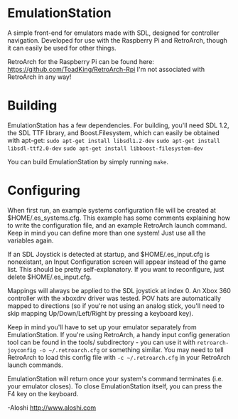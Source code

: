 EmulationStation
================

A simple front-end for emulators made with SDL, designed for controller navigation. Developed for use with the Raspberry Pi and RetroArch, though it can easily be used for other things.

RetroArch for the Raspberry Pi can be found here: https://github.com/ToadKing/RetroArch-Rpi
I'm not associated with RetroArch in any way!

Building
========

EmulationStation has a few dependencies. For building, you'll need SDL 1.2, the SDL TTF library, and Boost.Filesystem, which can easily be obtained with apt-get:
`sudo apt-get install libsdl1.2-dev`
`sudo apt-get install libsdl-ttf2.0-dev`
`sudo apt-get install libboost-filesystem-dev`

You can build EmulationStation by simply running `make`.

Configuring
===========

When first run, an example systems configuration file will be created at $HOME/.es_systems.cfg. This example has some comments explaining how to write the configuration file, and an example RetroArch launch command. Keep in mind you can define more than one system! Just use all the variables again.

If an SDL Joystick is detected at startup, and $HOME/.es_input.cfg is nonexistant, an Input Configuration screen will appear instead of the game list. This should be pretty self-explanatory. If you want to reconfigure, just delete $HOME/.es_input.cfg.

Mappings will always be applied to the SDL joystick at index 0. An Xbox 360 controller with the xboxdrv driver was tested. POV hats are automatically mapped to directions (so if you're not using an analog stick, you'll need to skip mapping Up/Down/Left/Right by pressing a keyboard key).

Keep in mind you'll have to set up your emulator separately from EmulationStation. If you're using RetroArch, a handy input config generation tool can be found in the tools/ subdirectory - you can use it with `retroarch-joyconfig -o ~/.retroarch.cfg` or something similar. You may need to tell RetroArch to load this config file with `-c ~/.retroarch.cfg` in your RetroArch launch commands.

EmulationStation will return once your system's command terminates (i.e. your emulator closes). To close EmulationStation itself, you can press the F4 key on the keyboard.

-Aloshi
http://www.aloshi.com
